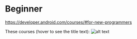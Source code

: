 # Beginner
https://developer.android.com/courses/#for-new-programmers

These courses  (hover to see the title text):
![alt text][courses]

[courses]: https://github.com/vadis2/helper/public/android/1.png "For beginners"

